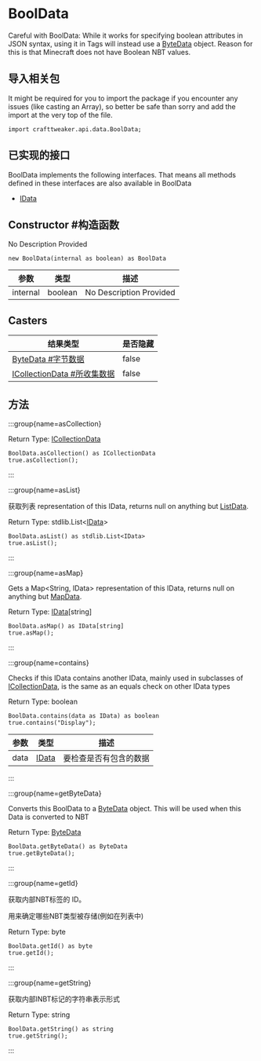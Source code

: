 # BoolData

Careful with BoolData: While it works for specifying boolean attributes in JSON syntax, using it in Tags will instead use a [ByteData](/vanilla/api/data/ByteData) object. Reason for this is that Minecraft does not have Boolean NBT values.

## 导入相关包

It might be required for you to import the package if you encounter any issues (like casting an Array), so better be safe than sorry and add the import at the very top of the file.
```zenscript
import crafttweaker.api.data.BoolData;
```


## 已实现的接口
BoolData implements the following interfaces. That means all methods defined in these interfaces are also available in BoolData

- [IData](/vanilla/api/data/IData)

## Constructor #构造函数

No Description Provided
```zenscript
new BoolData(internal as boolean) as BoolData
```

| 参数       | 类型      | 描述                      |
| -------- | ------- | ----------------------- |
| internal | boolean | No Description Provided |



## Casters

| 结果类型                                                        | 是否隐藏  |
| ----------------------------------------------------------- | ----- |
| [ByteData #字节数据](/vanilla/api/data/ByteData)                | false |
| [ICollectionData #所收集数据](/vanilla/api/data/ICollectionData) | false |

## 方法

:::group{name=asCollection}

Return Type: [ICollectionData](/vanilla/api/data/ICollectionData)

```zenscript
BoolData.asCollection() as ICollectionData
true.asCollection();
```

:::

:::group{name=asList}

获取列表<IData> representation of this IData, returns null on anything but [ListData](/vanilla/api/data/ListData).

Return Type: stdlib.List&lt;[IData](/vanilla/api/data/IData)&gt;

```zenscript
BoolData.asList() as stdlib.List<IData>
true.asList();
```

:::

:::group{name=asMap}

Gets a Map<String, IData> representation of this IData, returns null on anything but [MapData](/vanilla/api/data/MapData).

Return Type: [IData](/vanilla/api/data/IData)[string]

```zenscript
BoolData.asMap() as IData[string]
true.asMap();
```

:::

:::group{name=contains}

Checks if this IData contains another IData, mainly used in subclasses of [ICollectionData](/vanilla/api/data/ICollectionData), is the same as an equals check on other IData types

Return Type: boolean

```zenscript
BoolData.contains(data as IData) as boolean
true.contains("Display");
```

| 参数   | 类型                               | 描述          |
| ---- | -------------------------------- | ----------- |
| data | [IData](/vanilla/api/data/IData) | 要检查是否有包含的数据 |


:::

:::group{name=getByteData}

Converts this BoolData to a [ByteData](/vanilla/api/data/ByteData) object. This will be used when this Data is converted to NBT

Return Type: [ByteData](/vanilla/api/data/ByteData)

```zenscript
BoolData.getByteData() as ByteData
true.getByteData();
```

:::

:::group{name=getId}

获取内部NBT标签的 ID。

 用来确定哪些NBT类型被存储(例如在列表中)

Return Type: byte

```zenscript
BoolData.getId() as byte
true.getId();
```

:::

:::group{name=getString}

获取内部INBT标记的字符串表示形式

Return Type: string

```zenscript
BoolData.getString() as string
true.getString();
```

:::


